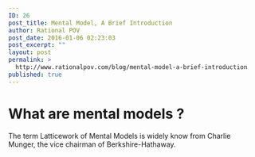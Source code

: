 ```yaml
---
ID: 26
post_title: Mental Model, A Brief Introduction
author: Rational POV
post_date: 2016-01-06 02:23:03
post_excerpt: ""
layout: post
permalink: >
  http://www.rationalpov.com/blog/mental-model-a-brief-introduction
published: true
---
```

# What are mental models ?

The term Latticework of Mental Models is widely know from Charlie Munger, the vice chairman of Berkshire-Hathaway.